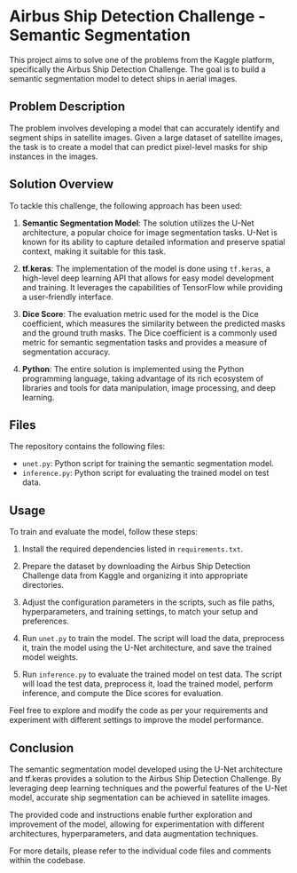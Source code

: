 # Airbus Ship Detection Challenge - Semantic Segmentation

This project aims to solve one of the problems from the Kaggle platform, specifically the Airbus Ship Detection Challenge. The goal is to build a semantic segmentation model to detect ships in aerial images.

## Problem Description

The problem involves developing a model that can accurately identify and segment ships in satellite images. Given a large dataset of satellite images, the task is to create a model that can predict pixel-level masks for ship instances in the images.

## Solution Overview

To tackle this challenge, the following approach has been used:

1. **Semantic Segmentation Model**: The solution utilizes the U-Net architecture, a popular choice for image segmentation tasks. U-Net is known for its ability to capture detailed information and preserve spatial context, making it suitable for this task.

2. **tf.keras**: The implementation of the model is done using `tf.keras`, a high-level deep learning API that allows for easy model development and training. It leverages the capabilities of TensorFlow while providing a user-friendly interface.

3. **Dice Score**: The evaluation metric used for the model is the Dice coefficient, which measures the similarity between the predicted masks and the ground truth masks. The Dice coefficient is a commonly used metric for semantic segmentation tasks and provides a measure of segmentation accuracy.

4. **Python**: The entire solution is implemented using the Python programming language, taking advantage of its rich ecosystem of libraries and tools for data manipulation, image processing, and deep learning.

## Files

The repository contains the following files:

- `unet.py`: Python script for training the semantic segmentation model.
- `inference.py`: Python script for evaluating the trained model on test data.

## Usage

To train and evaluate the model, follow these steps:

1. Install the required dependencies listed in `requirements.txt`.

2. Prepare the dataset by downloading the Airbus Ship Detection Challenge data from Kaggle and organizing it into appropriate directories.

3. Adjust the configuration parameters in the scripts, such as file paths, hyperparameters, and training settings, to match your setup and preferences.

4. Run `unet.py` to train the model. The script will load the data, preprocess it, train the model using the U-Net architecture, and save the trained model weights.

5. Run `inference.py` to evaluate the trained model on test data. The script will load the test data, preprocess it, load the trained model, perform inference, and compute the Dice scores for evaluation.

Feel free to explore and modify the code as per your requirements and experiment with different settings to improve the model performance.

## Conclusion

The semantic segmentation model developed using the U-Net architecture and tf.keras provides a solution to the Airbus Ship Detection Challenge. By leveraging deep learning techniques and the powerful features of the U-Net model, accurate ship segmentation can be achieved in satellite images.

The provided code and instructions enable further exploration and improvement of the model, allowing for experimentation with different architectures, hyperparameters, and data augmentation techniques.

For more details, please refer to the individual code files and comments within the codebase.